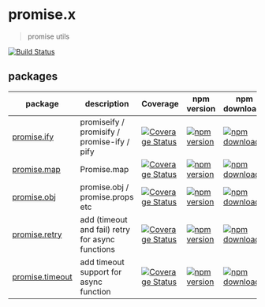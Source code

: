 # promise.x
>  promise utils

[![Build Status](https://img.shields.io/travis/magicdawn/promise.x.svg?style=flat-square)](https://travis-ci.org/magicdawn/promise.x)

## packages
<!-- prettier-ignore -->
| package | description | Coverage | npm version | npm downloads | npm license |
| -- | -- | -- | -- | -- | -- |
| [promise.ify ](promise.ify/) | promiseify / promisify / promise-ify / pify | [![Coverage Status](https://img.shields.io/codecov/c/github/magicdawn/promise.ify.svg?style=flat-square)](https://codecov.io/gh/magicdawn/promise.ify) | [![npm version](https://img.shields.io/npm/v/promise.ify.svg?style=flat-square)](https://www.npmjs.com/package/promise.ify) | [![npm downloads](https://img.shields.io/npm/dm/promise.ify.svg?style=flat-square)](https://www.npmjs.com/package/promise.ify) | [![npm license](https://img.shields.io/npm/l/promise.ify.svg?style=flat-square)](http://magicdawn.mit-license.org) |
| [promise.map ](promise.map/) | Promise.map | [![Coverage Status](https://img.shields.io/codecov/c/github/magicdawn/promise.map.svg?style=flat-square)](https://codecov.io/gh/magicdawn/promise.map) | [![npm version](https://img.shields.io/npm/v/promise.map.svg?style=flat-square)](https://www.npmjs.com/package/promise.map) | [![npm downloads](https://img.shields.io/npm/dm/promise.map.svg?style=flat-square)](https://www.npmjs.com/package/promise.map) | [![npm license](https://img.shields.io/npm/l/promise.map.svg?style=flat-square)](http://magicdawn.mit-license.org) |
| [promise.obj ](promise.obj/) | promise.obj / promise.props etc | [![Coverage Status](https://img.shields.io/codecov/c/github/magicdawn/promise.obj.svg?style=flat-square)](https://codecov.io/gh/magicdawn/promise.obj) | [![npm version](https://img.shields.io/npm/v/promise.obj.svg?style=flat-square)](https://www.npmjs.com/package/promise.obj) | [![npm downloads](https://img.shields.io/npm/dm/promise.obj.svg?style=flat-square)](https://www.npmjs.com/package/promise.obj) | [![npm license](https://img.shields.io/npm/l/promise.obj.svg?style=flat-square)](http://magicdawn.mit-license.org) |
| [promise.retry ](promise.retry/) | add (timeout and fail) retry for async functions | [![Coverage Status](https://img.shields.io/codecov/c/github/magicdawn/promise.retry.svg?style=flat-square)](https://codecov.io/gh/magicdawn/promise.retry) | [![npm version](https://img.shields.io/npm/v/promise.retry.svg?style=flat-square)](https://www.npmjs.com/package/promise.retry) | [![npm downloads](https://img.shields.io/npm/dm/promise.retry.svg?style=flat-square)](https://www.npmjs.com/package/promise.retry) | [![npm license](https://img.shields.io/npm/l/promise.retry.svg?style=flat-square)](http://magicdawn.mit-license.org) |
| [promise.timeout ](promise.timeout/) | add timeout support for async function | [![Coverage Status](https://img.shields.io/codecov/c/github/magicdawn/promise.timeout.svg?style=flat-square)](https://codecov.io/gh/magicdawn/promise.timeout) | [![npm version](https://img.shields.io/npm/v/promise.timeout.svg?style=flat-square)](https://www.npmjs.com/package/promise.timeout) | [![npm downloads](https://img.shields.io/npm/dm/promise.timeout.svg?style=flat-square)](https://www.npmjs.com/package/promise.timeout) | [![npm license](https://img.shields.io/npm/l/promise.timeout.svg?style=flat-square)](http://magicdawn.mit-license.org) |
